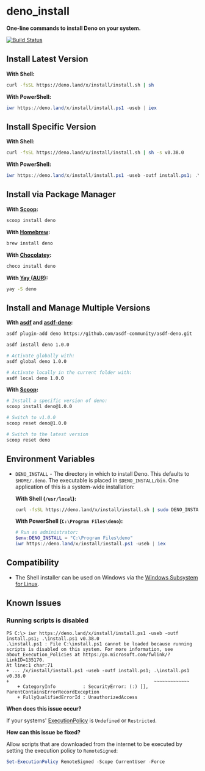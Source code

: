 # deno_install

**One-line commands to install Deno on your system.**

[![Build Status](https://github.com/denoland/deno_install/workflows/ci/badge.svg?branch=master)](https://github.com/denoland/deno_install/actions)

## Install Latest Version

**With Shell:**

```sh
curl -fsSL https://deno.land/x/install/install.sh | sh
```

**With PowerShell:**

```powershell
iwr https://deno.land/x/install/install.ps1 -useb | iex
```

## Install Specific Version

**With Shell:**

```sh
curl -fsSL https://deno.land/x/install/install.sh | sh -s v0.38.0
```

**With PowerShell:**

```powershell
iwr https://deno.land/x/install/install.ps1 -useb -outf install.ps1; .\install.ps1 v0.38.0
```

## Install via Package Manager

**With [Scoop](https://scoop.sh):**

```powershell
scoop install deno
```

**With [Homebrew](https://formulae.brew.sh/formula/deno):**

```sh
brew install deno
```

**With [Chocolatey](https://chocolatey.org/packages/deno):**

```powershell
choco install deno
```

**With [Yay (AUR)](https://aur.archlinux.org/packages/deno):**

```sh
yay -S deno
```

## Install and Manage Multiple Versions

**With [asdf](https://asdf-vm.com) and [asdf-deno](https://github.com/asdf-community/asdf-deno):**

```sh
asdf plugin-add deno https://github.com/asdf-community/asdf-deno.git

asdf install deno 1.0.0

# Activate globally with:
asdf global deno 1.0.0

# Activate locally in the current folder with:
asdf local deno 1.0.0
```

**With [Scoop](https://github.com/lukesampson/scoop/wiki/Switching-Ruby-And-Python-Versions):**

```sh
# Install a specific version of deno:
scoop install deno@1.0.0

# Switch to v1.0.0
scoop reset deno@1.0.0

# Switch to the latest version
scoop reset deno
```

## Environment Variables

- `DENO_INSTALL` - The directory in which to install Deno. This defaults to
  `$HOME/.deno`. The executable is placed in `$DENO_INSTALL/bin`. One
  application of this is a system-wide installation:

  **With Shell (`/usr/local`):**

  ```sh
  curl -fsSL https://deno.land/x/install/install.sh | sudo DENO_INSTALL=/usr/local sh
  ```

  **With PowerShell (`C:\Program Files\deno`):**

  ```powershell
  # Run as administrator:
  $env:DENO_INSTALL = "C:\Program Files\deno"
  iwr https://deno.land/x/install/install.ps1 -useb | iex
  ```

## Compatibility

- The Shell installer can be used on Windows via the [Windows Subsystem for Linux](https://docs.microsoft.com/en-us/windows/wsl/about).

## Known Issues

### Running scripts is disabled

```
PS C:\> iwr https://deno.land/x/install/install.ps1 -useb -outf install.ps1; .\install.ps1 v0.38.0
.\install.ps1 : File C:\install.ps1 cannot be loaded because running scripts is disabled on this system. For more information, see about_Execution_Policies at https:/go.microsoft.com/fwlink/?LinkID=135170.
At line:1 char:71
+ ... /x/install/install.ps1 -useb -outf install.ps1; .\install.ps1 v0.38.0
+                                                     ~~~~~~~~~~~~~
    + CategoryInfo          : SecurityError: (:) [], ParentContainsErrorRecordException
    + FullyQualifiedErrorId : UnauthorizedAccess
```

**When does this issue occur?**

If your systems' [ExecutionPolicy](https://docs.microsoft.com/en-us/powershell/module/microsoft.powershell.core/about/about_execution_policies) is `Undefined` or `Restricted`.

**How can this issue be fixed?**

Allow scripts that are downloaded from the internet to be executed by setting the execution policy to `RemoteSigned`:

```powershell
Set-ExecutionPolicy RemoteSigned -Scope CurrentUser -Force
```
